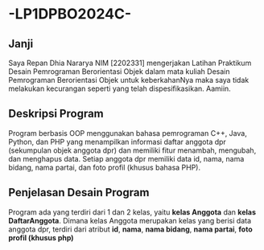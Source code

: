 # -LP1DPBO2024C-
## Janji
Saya Repan Dhia Nararya NIM [2202331] mengerjakan Latihan Praktikum Desain Pemrograman Berorientasi Objek dalam mata kuliah
Desain Pemrograman Berorientasi Objek untuk keberkahanNya maka saya tidak
melakukan kecurangan seperti yang telah dispesifikasikan. Aamiin.

## Deskripsi Program
Program berbasis OOP menggunakan bahasa pemrograman C++, Java, Python, dan PHP yang menampilkan informasi daftar anggota dpr (sekumpulan objek anggota dpr) dan memiliki fitur menambah, mengubah, dan menghapus data. Setiap anggota dpr memiliki data id, nama, nama bidang, nama partai, dan foto profil (khusus bahasa PHP).

## Penjelasan Desain Program
Program ada yang terdiri dari 1 dan 2 kelas, yaitu **kelas Anggota** dan **kelas DaftarAnggota**. Dimana kelas Anggota merupakan kelas yang berisi data anggota dpr, terdiri dari atribut **id**, **nama**, **nama bidang**, **nama partai**, **foto profil (khusus php)**
